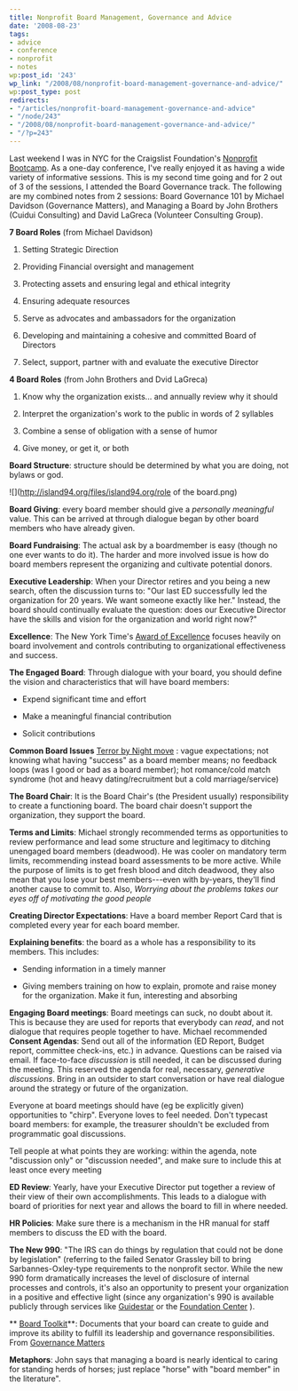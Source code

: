```yaml
---
title: Nonprofit Board Management, Governance and Advice
date: '2008-08-23'
tags:
- advice
- conference
- nonprofit
- notes
wp:post_id: '243'
wp_link: "/2008/08/nonprofit-board-management-governance-and-advice/"
wp:post_type: post
redirects:
- "/articles/nonprofit-board-management-governance-and-advice"
- "/node/243"
- "/2008/08/nonprofit-board-management-governance-and-advice/"
- "/?p=243"
---
```


Last weekend I was in NYC for the Craigslist Foundation's [Nonprofit Bootcamp](http://craigslistfoundation.org/index.php?page=ny2008). As a one-day conference, I've really enjoyed it as having a wide variety of informative sessions. This is my second time going and for 2 out of 3 of the sessions, I attended the Board Governance track. The following are my combined notes from 2 sessions: Board Governance 101 by Michael Davidson (Governance Matters), and Managing a Board by John Brothers (Cuidui Consulting) and David LaGreca (Volunteer Consulting Group).

**7 Board Roles** (from Michael Davidson)

1. Setting Strategic Direction

2. Providing Financial oversight and management

3. Protecting assets and ensuring legal and ethical integrity

4. Ensuring adequate resources

5. Serve as advocates and ambassadors for the organization

6. Developing and maintaining a cohesive and committed Board of Directors

7. Select, support, partner with and evaluate the executive Director

**4 Board Roles** (from John Brothers and Dvid LaGreca)

1. Know why the organization exists... and annually review why it should

2. Interpret the organization's work to the public in words of 2 syllables

3. Combine a sense of obligation with a sense of humor

4. Give money, or get it, or both

**Board Structure**: structure should be determined by what you are doing, not bylaws or god.

![](http://island94.org/files/island94.org/role of the board.png)

**Board Giving**: every board member should give a _personally meaningful_ value. This can be arrived at through dialogue began by other board members who have already given.

**Board Fundraising**: The actual ask by a boardmember is easy (though no one ever wants to do it). The harder and more involved issue is how do board members represent the organizing and cultivate potential donors.

**Executive Leadership**: When your Director retires and you being a new search, often the discussion turns to: "Our last ED successfully led the organization for 20 years. We want someone exactly like her." Instead, the board should continually evaluate the question: does our Executive Director have the skills and vision for the organization and world right now?"

**Excellence**: The New York Time's [Award of Excellence](http://nytawards.fcny.org/npea/excellence/) focuses heavily on board involvement and controls contributing to organizational effectiveness and success.

**The Engaged Board**: Through dialogue with your board, you should define the vision and characteristics that will have board members:

- Expend significant time and effort

- Make a meaningful financial contribution

- Solicit contributions

**Common Board Issues** [Terror by Night move](http://utero.pe/?terror_by_night) : vague expectations; not knowing what having "success" as a board member means; no feedback loops (was I good or bad as a board member); hot romance/cold match syndrome (hot and heavy dating/recruitment but a cold marriage/service)

**The Board Chair**: It is the Board Chair's (the President usually) responsibility to create a functioning board. The board chair doesn't support the organization, they support the board.

**Terms and Limits**: Michael strongly recommended terms as opportunities to review performance and lead some structure and legitimacy to ditching unengaged board members (deadwood). He was cooler on mandatory term limits, recommending instead board assessments to be more active. While the purpose of limits is to get fresh blood and ditch deadwood, they also mean that you lose your best members---even with by-years, they'll find another cause to commit to. Also, _Worrying about the problems takes our eyes off of motivating the good people_

**Creating Director Expectations**: Have a board member Report Card that is completed every year for each board member.

**Explaining benefits**: the board as a whole has a responsibility to its members. This includes:

- Sending information in a timely manner

- Giving members training on how to explain, promote and raise money for the organization. Make it fun, interesting and absorbing

**Engaging Board meetings**: Board meetings can suck, no doubt about it. This is because they are used for reports that everybody can _read_, and not dialogue that requires people together to have. Michael recommended **Consent Agendas**: Send out all of the information (ED Report, Budget report, committee check-ins, etc.) in advance. Questions can be raised via email. If face-to-face _discussion_ is still needed, it can be discussed during the meeting. This reserved the agenda for real, necessary, _generative discussions_. Bring in an outsider to start conversation or have real dialogue around the strategy or future of the organization.

Everyone at board meetings should have (eg be explicitly given) opportunities to "chirp". Everyone loves to feel needed. Don't typecast board members: for example, the treasurer shouldn't be excluded from programmatic goal discussions.

Tell people at what points they are working: within the agenda, note "discussion only" or "discussion needed", and make sure to include this at least once every meeting

**ED Review**: Yearly, have your Executive Director put together a review of their view of their own accomplishments. This leads to a dialogue with board of priorities for next year and allows the board to fill in where needed.

**HR Policies**: Make sure there is a mechanism in the HR manual for staff members to discuss the ED with the board.

**The New 990**: "The IRS can do things by regulation that could not be done by legislation" (referring to the failed Senator Grassley bill to bring Sarbannes-Oxley-type requirements to the nonprofit sector. While the new 990 form dramatically increases the level of disclosure of internal processes and controls, it's also an opportunity to present your organization in a positive and effective light (since any organization's 990 is available publicly through services like [Guidestar](http://guidestar.org) or the [Foundation Center](http://foundationcenter.org/findfunders/990finder/) ).

** [Board Toolkit](http://www.governancematters.org/index.cfm?organization_id=56&section_id=751&page_id=6376)**: Documents that your board can create to guide and improve its ability to fulfill its leadership and governance responsibilities. From [Governance Matters](http://governancematters.org)

**Metaphors**: John says that managing a board is nearly identical to caring for standing herds of horses; just replace "horse" with "board member" in the literature".
